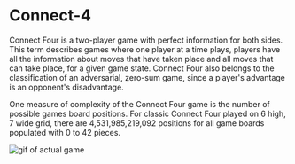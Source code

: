 # Connect-4
Connect Four is a two-player game with perfect information for both sides. 
This term describes games where one player at a time plays, players have all the information about moves that have taken place and all moves that can take place, for a given game state. 
Connect Four also belongs to the classification of an adversarial, zero-sum game, since a player's advantage is an opponent's disadvantage.

One measure of complexity of the Connect Four game is the number of possible games board positions. 
For classic Connect Four played on 6 high, 7 wide grid, there are 4,531,985,219,092 positions for all game boards populated with 0 to 42 pieces.

![gif of actual game](https://www.thesprucecrafts.com/thmb/Y9BJp2I4pBZCo3Brz-vs7YSEAR8=/1500x844/smart/filters:no_upscale()/how-to-win-at-connect-four-basic-strategy-tips-412539_V2A-eb39b32d7a314ad28fbe30b4cb871968.gif)



